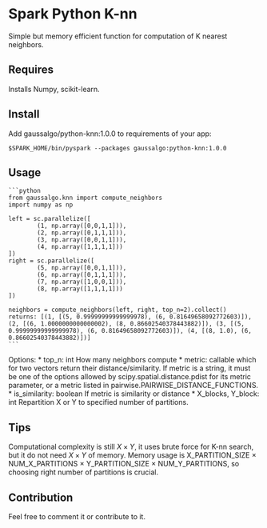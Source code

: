 # Spark Python K-nn
Simple but memory efficient function for computation of K nearest neighbors.

## Requires
Installs Numpy, scikit-learn.

## Install
Add gaussalgo/python-knn:1.0.0 to requirements of your app:

    $SPARK_HOME/bin/pyspark --packages gaussalgo:python-knn:1.0.0
    
## Usage

    ```python
    from gaussalgo.knn import compute_neighbors
    import numpy as np
    
    left = sc.parallelize([
            (1, np.array([0,0,1,1])),
            (2, np.array([0,1,1,1])),
            (3, np.array([0,0,1,1])),
            (4, np.array([1,1,1,1]))
    ])
    right = sc.parallelize([
            (5, np.array([0,0,1,1])),
            (6, np.array([0,1,1,1])),
            (7, np.array([1,0,0,1])),
            (8, np.array([1,1,1,1]))
    ])

    neighbors = compute_neighbors(left, right, top_n=2).collect()
    returns: [(1, [(5, 0.99999999999999978), (6, 0.81649658092772603)]), (2, [(6, 1.0000000000000002), (8, 0.86602540378443882)]), (3, [(5, 0.99999999999999978), (6, 0.81649658092772603)]), (4, [(8, 1.0), (6, 0.86602540378443882)])]
    ```

Options:
    * top_n: int How many neighbors compute
    * metric: callable which for two vectors return their distance/similarity. If metric is a string, it must be one of the options allowed by scipy.spatial.distance.pdist for its metric parameter, or a metric listed in pairwise.PAIRWISE_DISTANCE_FUNCTIONS.
    * is_similarity: boolean If metric is similarity or distance
    * X_blocks, Y_block: int Repartition X or Y to specified number of partitions.

## Tips
Computational complexity is still $X \times Y$, it uses brute force for K-nn search, but it do not need $X \times Y$ of memory.
Memory usage is X_PARTITION_SIZE $\times$ NUM_X_PARTITIONS $\times$ Y_PARTITION_SIZE $\times$ NUM_Y_PARTITIONS, so choosing right number of partitions is crucial.

## Contribution
Feel free to comment it or contribute to it.